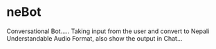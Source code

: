 # neBot
Conversational Bot..... Taking input from the user and convert to Nepali Understandable Audio Format, also show the output in Chat...

